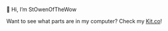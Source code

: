 👋 Hi, I’m StOwenOfTheWow

Want to see what parts are in my computer? Check my [Kit.co](https://kit.co/stowenofthewow)!

<!---
StOwenOfTheWow/StOwenOfTheWow is a ✨ special ✨ repository because its `README.md` (this file) appears on your GitHub profile.
You can click the Preview link to take a look at your changes.
--->
